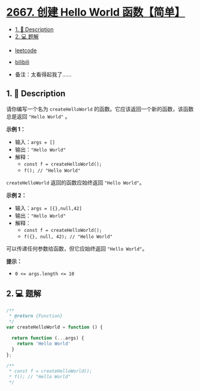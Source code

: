 # [2667. 创建 Hello World 函数【简单】](https://github.com/Tdahuyou/leetcode/tree/main/2667.%20%E5%88%9B%E5%BB%BA%20Hello%20World%20%E5%87%BD%E6%95%B0%E3%80%90%E7%AE%80%E5%8D%95%E3%80%91)

<!-- region:toc -->
- [1. 📝 Description](#1--description-82)
- [2. 💻 题解](#2--题解-26)
<!-- endregion:toc -->
- [leetcode](https://leetcode.cn/problems/create-hello-world-function)
- [bilibili](https://www.bilibili.com/video/BV1DivNejEb1/)

- 备注：太看得起我了……

## 1. 📝 Description

请你编写一个名为 `createHelloWorld` 的函数。它应该返回一个新的函数，该函数总是返回 `"Hello World"` 。

**示例 1：**

- 输入：`args = []`
- 输出：`"Hello World"`
- 解释：
  - `const f = createHelloWorld();`
  - `f(); // "Hello World"`

`createHelloWorld` 返回的函数应始终返回 `"Hello World"`。

**示例 2：**

- 输入：`args = [{},null,42]`
- 输出：`"Hello World"`
- 解释：
  - `const f = createHelloWorld();`
  - `f({}, null, 42); // "Hello World"`

可以传递任何参数给函数，但它应始终返回 `"Hello World"`。

**提示：**

- `0 <= args.length <= 10`

## 2. 💻 题解

```javascript
/**
 * @return {Function}
 */
var createHelloWorld = function () {

  return function (...args) {
    return 'Hello World'
  }
};

/**
 * const f = createHelloWorld();
 * f(); // "Hello World"
 */
```







